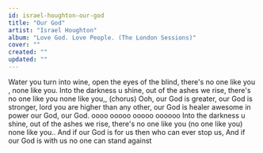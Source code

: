 ```yaml
---
id: israel-houghton-our-god
title: "Our God"
artist: "Israel Houghton"
album: "Love God. Love People. (The London Sessions)"
cover: ""
created: ""
updated: ""
---
```


Water you turn into wine, open the eyes of the blind,  there's no one like you , none like you.
Into the darkness u shine, out of the ashes we rise, there's no one like you none like you,,
(chorus)
Ooh, our God is greater, our God is stronger, lord you are higher than any other, our God is healer awesome in power  our God, our God.
oooo ooooo ooooo oooooo
Into the darkness u shine, out of the ashes we rise, there's no one like you (no one like you) none like you..
And if our God is for us then who can ever stop us, And if our God is with us no one can stand against